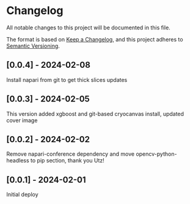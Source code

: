# Changelog
All notable changes to this project will be documented in this file.

The format is based on [Keep a Changelog](https://keepachangelog.com/en/1.0.0/),
and this project adheres to [Semantic Versioning](https://semver.org/spec/v2.0.0.html).

## [0.0.4] - 2024-02-08
Install napari from git to get thick slices updates

## [0.0.3] - 2024-02-05
This version added xgboost and git-based cryocanvas install, updated cover image

## [0.0.2] - 2024-02-02
Remove napari-conference dependency and move opencv-python-headless to pip section, thank you Utz!

## [0.0.1] - 2024-02-01
Initial deploy
